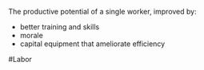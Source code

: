The productive potential of a single worker, improved by:
- better training and skills
- morale
- capital equipment that ameliorate efficiency

#Labor 